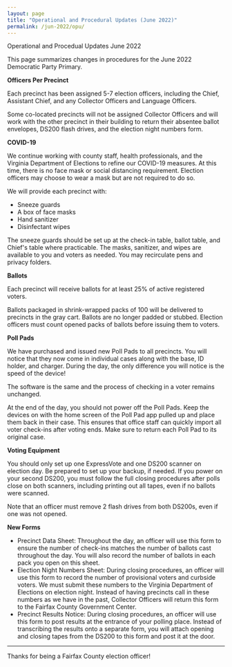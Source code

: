 ```yaml
---
layout: page
title: "Operational and Procedural Updates (June 2022)"
permalink: /jun-2022/opu/
---
```

Operational and Procedual Updates June 2022

This page summarizes changes in procedures for the June 2022 Democratic Party Primary.

**Officers Per Precinct**

Each precinct has been assigned 5-7 election officers, including the Chief, Assistant Chief, and any Collector Officers and Language Officers.

Some co-located precincts will not be assigned Collector Officers and will work with the other precinct in their building to return their absentee ballot envelopes, DS200 flash drives, and the election night numbers form.

**COVID-19**

We continue working with county staff, health professionals, and the Virginia Department of Elections to refine our COVID-19 measures. At this time, there is no face mask or social distancing requirement. Election officers may choose to wear a mask but are not required to do so.

We will provide each precinct with:

- Sneeze guards
- A box of face masks
- Hand sanitizer
- Disinfectant wipes

The sneeze guards should be set up at the check-in table, ballot table, and Chief&#39;s table where practicable. The masks, sanitizer, and wipes are available to you and voters as needed. You may recirculate pens and privacy folders.

**Ballots**

Each precinct will receive ballots for at least 25% of active registered voters.

Ballots packaged in shrink-wrapped packs of 100 will be delivered to precincts in the gray cart. Ballots are no longer padded or stubbed. Election officers must count opened packs of ballots before issuing them to voters.

**Poll Pads**

We have purchased and issued new Poll Pads to all precincts. You will notice that they now come in individual cases along with the base, ID holder, and charger. During the day, the only difference you will notice is the speed of the device!

The software is the same and the process of checking in a voter remains unchanged.

At the end of the day, you should not power off the Poll Pads. Keep the devices on with the home screen of the Poll Pad app pulled up and place them back in their case. This ensures that office staff can quickly import all voter check-ins after voting ends. Make sure to return each Poll Pad to its original case.

**Voting Equipment**

You should only set up one ExpressVote and one DS200 scanner on election day. Be prepared to set up your backup, if needed. If you power on your second DS200, you must follow the full closing procedures after polls close on both scanners, including printing out all tapes, even if no ballots were scanned.

Note that an officer must remove 2 flash drives from both DS200s, even if one was not opened.

**New Forms**

- Precinct Data Sheet: Throughout the day, an officer will use this form to ensure the number of check-ins matches the number of ballots cast throughout the day. You will also record the number of ballots in each pack you open on this sheet.
- Election Night Numbers Sheet: During closing procedures, an officer will use this form to record the number of provisional voters and curbside voters. We must submit these numbers to the Virginia Department of Elections on election night. Instead of having precincts call in these numbers as we have in the past, Collector Officers will return this form to the Fairfax County Government Center.
- Precinct Results Notice: During closing procedures, an officer will use this form to post results at the entrance of your polling place. Instead of transcribing the results onto a separate form, you will attach opening and closing tapes from the DS200 to this form and post it at the door.
---

Thanks for being a Fairfax County election officer!